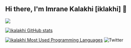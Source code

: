 ## Hi there, I'm Imrane Kalakhi [iklakhi] 👋 


![](https://badge.mediaplus.ma/darkgray/ikalakhi)


[![ikalakhi GitHub stats](https://github-readme-stats.vercel.app/api?username=ikalakhi&show_icons=true&theme=radical)](https://github.com/ikalakhi)

[![ikalakhi Most Used Programming Languages](https://github-readme-stats.vercel.app/api/top-langs/?username=ikalakhi&layout=compact&hide_border=true&theme=darcula&bg_color=00000000&langs_count=6)](https://github.com/ikalakhi)
![Twitter](https://img.shields.io/twitter/url/https/twitter.com/imranekalakhi.svg?style=social&label=Follow%20%40ikalakhi)
